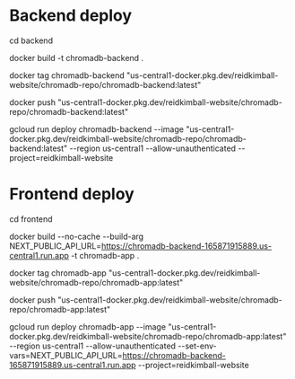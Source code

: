 # Backend deploy

cd backend

docker build -t chromadb-backend .

docker tag chromadb-backend "us-central1-docker.pkg.dev/reidkimball-website/chromadb-repo/chromadb-backend:latest"

docker push "us-central1-docker.pkg.dev/reidkimball-website/chromadb-repo/chromadb-backend:latest"

gcloud run deploy chromadb-backend --image "us-central1-docker.pkg.dev/reidkimball-website/chromadb-repo/chromadb-backend:latest" --region us-central1 --allow-unauthenticated --project=reidkimball-website

# Frontend deploy

cd frontend

docker build --no-cache --build-arg NEXT_PUBLIC_API_URL=https://chromadb-backend-165871915889.us-central1.run.app -t chromadb-app .

docker tag chromadb-app "us-central1-docker.pkg.dev/reidkimball-website/chromadb-repo/chromadb-app:latest"

docker push "us-central1-docker.pkg.dev/reidkimball-website/chromadb-repo/chromadb-app:latest"

gcloud run deploy chromadb-app --image "us-central1-docker.pkg.dev/reidkimball-website/chromadb-repo/chromadb-app:latest" --region us-central1 --allow-unauthenticated --set-env-vars=NEXT_PUBLIC_API_URL=https://chromadb-backend-165871915889.us-central1.run.app --project=reidkimball-website

